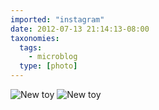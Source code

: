 ```yaml
---
imported: "instagram"
date: 2012-07-13 21:14:13-08:00
taxonomies:
  tags:
    - microblog
  type: [photo]
---
```

![New toy](/media/images/photos/2012/07/1ef4919dea3c535f913d135f4b591735.jpg)
![New toy](/media/images/photos/2012/07/039a5e6cced56e1f4cd5da75800978af.jpg)

